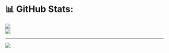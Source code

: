 # 📊 GitHub Stats:
![](https://github-readme-stats.vercel.app/api/top-langs/?username=Patiyut1807&theme=radical&hide_border=false&include_all_commits=false&count_private=true&layout=compact)<br>
![](https://github-readme-stats.vercel.app/api?username=Patiyut1807&theme=radical&hide_border=false&include_all_commits=true&count_private=true)<br>

---
[![](https://visitcount.itsvg.in/api?id=Patiyut1807&icon=0&color=0)](https://visitcount.itsvg.in)

<!-- Proudly created with GPRM ( https://gprm.itsvg.in ) -->
